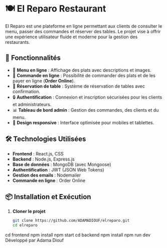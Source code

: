 # 🍽️ El Reparo Restaurant

El Reparo est une plateforme en ligne permettant aux clients de consulter le menu, passer des commandes et réserver des tables. Le projet vise à offrir une expérience utilisateur fluide et moderne pour la gestion des restaurants.  

## 🚀 Fonctionnalités

- 📜 **Menu en ligne** : Affichage des plats avec descriptions et images.  
- 🛒 **Commande en ligne** : Possibilité de commander des plats et de les payer en ligne (**Order Online**).  
- 📅 **Réservation de table** : Système de réservation de tables avec confirmation.  
- 🔒 **Authentification** : Connexion et inscription sécurisées pour les clients et administrateurs.  
- 📊 **Tableau de bord admin** : Gestion des commandes, des clients et du menu.  
- 📱 **Design responsive** : Interface optimisée pour mobiles et tablettes.  

## 🛠️ Technologies Utilisées

- **Frontend** : React.js, CSS  
- **Backend** : Node.js, Express.js  
- **Base de données** : MongoDB (avec Mongoose)  
- **Authentification** : JWT (JSON Web Tokens)  
- **Gestion des emails** : Nodemailer  
- **Commande en ligne** : Order Online  

## 📦 Installation et Exécution

1. **Cloner le projet**  
   ```bash
   git clone https://github.com/ADAMADIOUF/elreparo.git
   cd elreparo
cd frontend
npm install
npm start
cd backend
npm install
npm run dev
Développé par Adama Diouf
